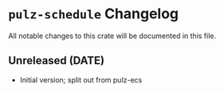 # `pulz-schedule` Changelog
All notable changes to this crate will be documented in this file.

## Unreleased (DATE)

 * Initial version; split out from pulz-ecs

